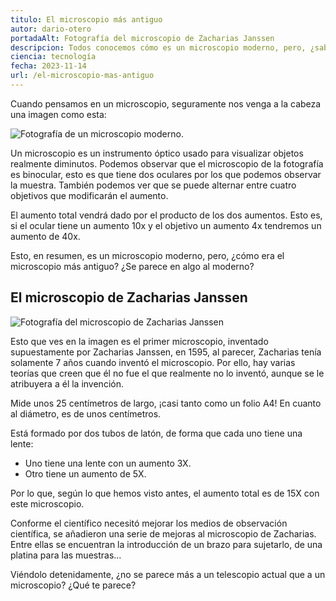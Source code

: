 ```yaml
---
titulo: El microscopio más antiguo
autor: dario-otero
portadaAlt: Fotografía del microscopio de Zacharias Janssen
descripcion: Todos conocemos cómo es un microscopio moderno, pero, ¿sabes cómo era uno antiguo? ¿Y el primer microscopio de la historia?
ciencia: tecnología
fecha: 2023-11-14
url: /el-microscopio-mas-antiguo
---
```


Cuando pensamos en un microscopio, seguramente nos venga a la cabeza una imagen como esta:

![Fotografía de un microscopio moderno.](/images/contenido/el-microscopio-mas-antiguo/microscopio-moderno.webp)

Un microscopio es un instrumento óptico usado para visualizar objetos realmente diminutos. Podemos observar que el microscopio de la fotografía es binocular, esto es que tiene dos oculares por los que podemos observar la muestra. También podemos ver que se puede alternar entre cuatro objetivos que modificarán el aumento. 

El aumento total vendrá dado por el producto de los dos aumentos. Esto es, si el ocular tiene un aumento 10x y el objetivo un aumento 4x tendremos un aumento de 40x.

Esto, en resumen, es un microscopio moderno, pero, ¿cómo era el microscopio más antiguo? ¿Se parece en algo al moderno?

## El microscopio de Zacharias Janssen

![Fotografía del microscopio de Zacharias Janssen](/images/contenido/el-microscopio-mas-antiguo/portada.webp)

Esto que ves en la imagen es el primer microscopio, inventado supuestamente por Zacharias Janssen, en 1595, al parecer, Zacharias tenía solamente 7 años cuando inventó el microscopio. Por ello, hay varias teorías que creen que él no fue el que realmente no lo inventó, aunque se le atribuyera a él la invención.

Mide unos 25 centímetros de largo, ¡casi tanto como un folio A4! En cuanto al diámetro, es de unos centímetros.

Está formado por dos tubos de latón, de forma que cada uno tiene una lente:

- Uno tiene una lente con un aumento 3X.
- Otro tiene un aumento de 5X.

Por lo que, según lo que hemos visto antes, el aumento total es de 15X con este microscopio.

Conforme el científico necesitó mejorar los medios de observación científica, se añadieron una serie de mejoras al microscopio de Zacharias. Entre ellas se encuentran la introducción de un brazo para sujetarlo, de una platina para las muestras...

Viéndolo detenidamente, ¿no se parece más a un telescopio actual que a un microscopio? ¿Qué te parece?